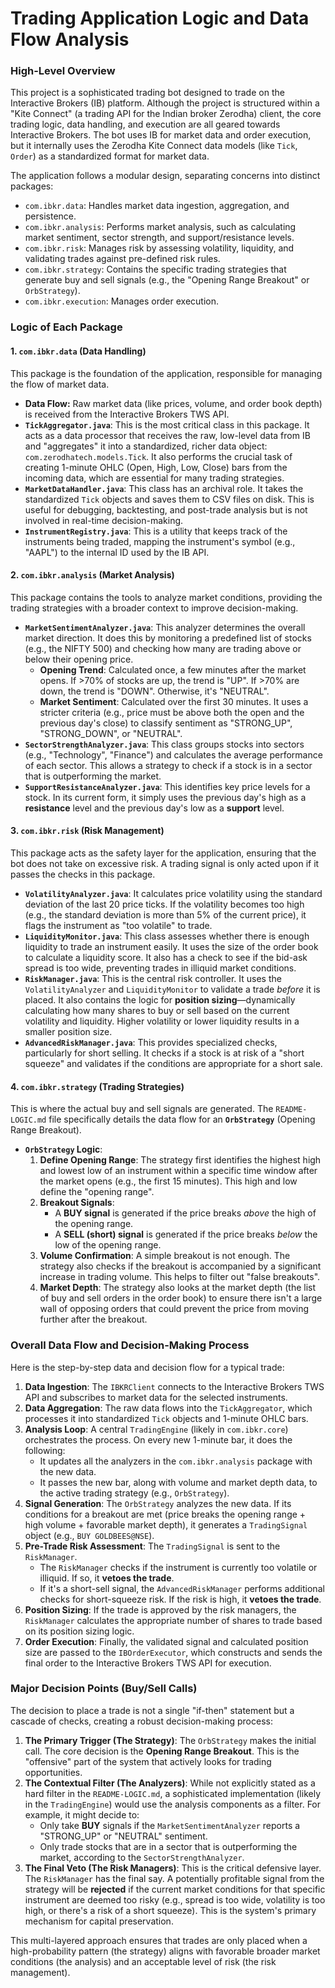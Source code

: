 # Trading Application Logic and Data Flow Analysis

### High-Level Overview

This project is a sophisticated trading bot designed to trade on the Interactive Brokers (IB) platform. Although the project is structured within a "Kite Connect" (a trading API for the Indian broker Zerodha) client, the core trading logic, data handling, and execution are all geared towards Interactive Brokers. The bot uses IB for market data and order execution, but it internally uses the Zerodha Kite Connect data models (like `Tick`, `Order`) as a standardized format for market data.

The application follows a modular design, separating concerns into distinct packages:
*   `com.ibkr.data`: Handles market data ingestion, aggregation, and persistence.
*   `com.ibkr.analysis`: Performs market analysis, such as calculating market sentiment, sector strength, and support/resistance levels.
*   `com.ibkr.risk`: Manages risk by assessing volatility, liquidity, and validating trades against pre-defined risk rules.
*   `com.ibkr.strategy`: Contains the specific trading strategies that generate buy and sell signals (e.g., the "Opening Range Breakout" or `OrbStrategy`).
*   `com.ibkr.execution`: Manages order execution.

### Logic of Each Package

#### 1. `com.ibkr.data` (Data Handling)

This package is the foundation of the application, responsible for managing the flow of market data.

*   **Data Flow:** Raw market data (like prices, volume, and order book depth) is received from the Interactive Brokers TWS API.
*   **`TickAggregator.java`**: This is the most critical class in this package. It acts as a data processor that receives the raw, low-level data from IB and "aggregates" it into a standardized, richer data object: `com.zerodhatech.models.Tick`. It also performs the crucial task of creating 1-minute OHLC (Open, High, Low, Close) bars from the incoming data, which are essential for many trading strategies.
*   **`MarketDataHandler.java`**: This class has an archival role. It takes the standardized `Tick` objects and saves them to CSV files on disk. This is useful for debugging, backtesting, and post-trade analysis but is not involved in real-time decision-making.
*   **`InstrumentRegistry.java`**: This is a utility that keeps track of the instruments being traded, mapping the instrument's symbol (e.g., "AAPL") to the internal ID used by the IB API.

#### 2. `com.ibkr.analysis` (Market Analysis)

This package contains the tools to analyze market conditions, providing the trading strategies with a broader context to improve decision-making.

*   **`MarketSentimentAnalyzer.java`**: This analyzer determines the overall market direction. It does this by monitoring a predefined list of stocks (e.g., the NIFTY 500) and checking how many are trading above or below their opening price.
    *   **Opening Trend**: Calculated once, a few minutes after the market opens. If >70% of stocks are up, the trend is "UP". If >70% are down, the trend is "DOWN". Otherwise, it's "NEUTRAL".
    *   **Market Sentiment**: Calculated over the first 30 minutes. It uses a stricter criteria (e.g., price must be above both the open and the previous day's close) to classify sentiment as "STRONG_UP", "STRONG_DOWN", or "NEUTRAL".
*   **`SectorStrengthAnalyzer.java`**: This class groups stocks into sectors (e.g., "Technology", "Finance") and calculates the average performance of each sector. This allows a strategy to check if a stock is in a sector that is outperforming the market.
*   **`SupportResistanceAnalyzer.java`**: This identifies key price levels for a stock. In its current form, it simply uses the previous day's high as a **resistance** level and the previous day's low as a **support** level.

#### 3. `com.ibkr.risk` (Risk Management)

This package acts as the safety layer for the application, ensuring that the bot does not take on excessive risk. A trading signal is only acted upon if it passes the checks in this package.

*   **`VolatilityAnalyzer.java`**: It calculates price volatility using the standard deviation of the last 20 price ticks. If the volatility becomes too high (e.g., the standard deviation is more than 5% of the current price), it flags the instrument as "too volatile" to trade.
*   **`LiquidityMonitor.java`**: This class assesses whether there is enough liquidity to trade an instrument easily. It uses the size of the order book to calculate a liquidity score. It also has a check to see if the bid-ask spread is too wide, preventing trades in illiquid market conditions.
*   **`RiskManager.java`**: This is the central risk controller. It uses the `VolatilityAnalyzer` and `LiquidityMonitor` to validate a trade *before* it is placed. It also contains the logic for **position sizing**—dynamically calculating how many shares to buy or sell based on the current volatility and liquidity. Higher volatility or lower liquidity results in a smaller position size.
*   **`AdvancedRiskManager.java`**: This provides specialized checks, particularly for short selling. It checks if a stock is at risk of a "short squeeze" and validates if the conditions are appropriate for a short sale.

#### 4. `com.ibkr.strategy` (Trading Strategies)

This is where the actual buy and sell signals are generated. The `README-LOGIC.md` file specifically details the data flow for an **`OrbStrategy`** (Opening Range Breakout).

*   **`OrbStrategy` Logic**:
    1.  **Define Opening Range**: The strategy first identifies the highest high and lowest low of an instrument within a specific time window after the market opens (e.g., the first 15 minutes). This high and low define the "opening range".
    2.  **Breakout Signals**:
        *   A **BUY signal** is generated if the price breaks *above* the high of the opening range.
        *   A **SELL (short) signal** is generated if the price breaks *below* the low of the opening range.
    3.  **Volume Confirmation**: A simple breakout is not enough. The strategy also checks if the breakout is accompanied by a significant increase in trading volume. This helps to filter out "false breakouts".
    4.  **Market Depth**: The strategy also looks at the market depth (the list of buy and sell orders in the order book) to ensure there isn't a large wall of opposing orders that could prevent the price from moving further after the breakout.

### Overall Data Flow and Decision-Making Process

Here is the step-by-step data and decision flow for a typical trade:

1.  **Data Ingestion**: The `IBKRClient` connects to the Interactive Brokers TWS API and subscribes to market data for the selected instruments.
2.  **Data Aggregation**: The raw data flows into the `TickAggregator`, which processes it into standardized `Tick` objects and 1-minute OHLC bars.
3.  **Analysis Loop**: A central `TradingEngine` (likely in `com.ibkr.core`) orchestrates the process. On every new 1-minute bar, it does the following:
    *   It updates all the analyzers in the `com.ibkr.analysis` package with the new data.
    *   It passes the new bar, along with volume and market depth data, to the active trading strategy (e.g., `OrbStrategy`).
4.  **Signal Generation**: The `OrbStrategy` analyzes the new data. If its conditions for a breakout are met (price breaks the opening range + high volume + favorable market depth), it generates a `TradingSignal` object (e.g., `BUY GOLDBEES@NSE`).
5.  **Pre-Trade Risk Assessment**: The `TradingSignal` is sent to the `RiskManager`.
    *   The `RiskManager` checks if the instrument is currently too volatile or illiquid. If so, it **vetoes the trade**.
    *   If it's a short-sell signal, the `AdvancedRiskManager` performs additional checks for short-squeeze risk. If the risk is high, it **vetoes the trade**.
6.  **Position Sizing**: If the trade is approved by the risk managers, the `RiskManager` calculates the appropriate number of shares to trade based on its position sizing logic.
7.  **Order Execution**: Finally, the validated signal and calculated position size are passed to the `IBOrderExecutor`, which constructs and sends the final order to the Interactive Brokers TWS API for execution.

### Major Decision Points (Buy/Sell Calls)

The decision to place a trade is not a single "if-then" statement but a cascade of checks, creating a robust decision-making process:

1.  **The Primary Trigger (The Strategy)**: The `OrbStrategy` makes the initial call. The core decision is the **Opening Range Breakout**. This is the "offensive" part of the system that actively looks for trading opportunities.
2.  **The Contextual Filter (The Analyzers)**: While not explicitly stated as a hard filter in the `README-LOGIC.md`, a sophisticated implementation (likely in the `TradingEngine`) would use the analysis components as a filter. For example, it might decide to:
    *   Only take **BUY** signals if the `MarketSentimentAnalyzer` reports a "STRONG_UP" or "NEUTRAL" sentiment.
    *   Only trade stocks that are in a sector that is outperforming the market, according to the `SectorStrengthAnalyzer`.
3.  **The Final Veto (The Risk Managers)**: This is the critical defensive layer. The `RiskManager` has the final say. A potentially profitable signal from the strategy will be **rejected** if the current market conditions for that specific instrument are deemed too risky (e.g., spread is too wide, volatility is too high, or there's a risk of a short squeeze). This is the system's primary mechanism for capital preservation.

This multi-layered approach ensures that trades are only placed when a high-probability pattern (the strategy) aligns with favorable broader market conditions (the analysis) and an acceptable level of risk (the risk management).
